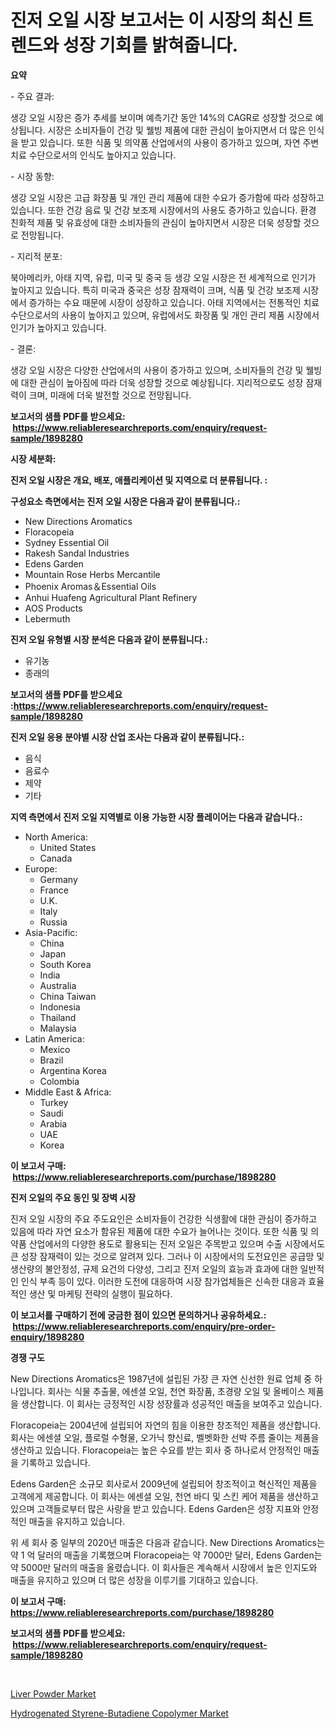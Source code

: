 <p><h1>진저 오일 시장 보고서는 이 시장의 최신 트렌드와 성장 기회를 밝혀줍니다.</h1></p><p><strong>요약</strong></p>
<p><p>- 주요 결과:</p><p>생강 오일 시장은 증가 추세를 보이며 예측기간 동안 14%의 CAGR로 성장할 것으로 예상됩니다. 시장은 소비자들이 건강 및 웰빙 제품에 대한 관심이 높아지면서 더 많은 인식을 받고 있습니다. 또한 식품 및 의약품 산업에서의 사용이 증가하고 있으며, 자연 주변 치료 수단으로서의 인식도 높아지고 있습니다.</p><p>- 시장 동향:</p><p>생강 오일 시장은 고급 화장품 및 개인 관리 제품에 대한 수요가 증가함에 따라 성장하고 있습니다. 또한 건강 음료 및 건강 보조제 시장에서의 사용도 증가하고 있습니다. 환경 친화적 제품 및 유효성에 대한 소비자들의 관심이 높아지면서 시장은 더욱 성장할 것으로 전망됩니다.</p><p>- 지리적 분포:</p><p>북아메리카, 아태 지역, 유럽, 미국 및 중국 등 생강 오일 시장은 전 세계적으로 인기가 높아지고 있습니다. 특히 미국과 중국은 성장 잠재력이 크며, 식품 및 건강 보조제 시장에서 증가하는 수요 때문에 시장이 성장하고 있습니다. 아태 지역에서는 전통적인 치료 수단으로서의 사용이 높아지고 있으며, 유럽에서도 화장품 및 개인 관리 제품 시장에서 인기가 높아지고 있습니다.</p><p>- 결론:</p><p>생강 오일 시장은 다양한 산업에서의 사용이 증가하고 있으며, 소비자들의 건강 및 웰빙에 대한 관심이 높아짐에 따라 더욱 성장할 것으로 예상됩니다. 지리적으로도 성장 잠재력이 크며, 미래에 더욱 발전할 것으로 전망됩니다.</p></p>
<p><strong>보고서의 샘플 PDF를 받으세요: &nbsp;<a href="https://www.reliableresearchreports.com/enquiry/request-sample/1898280">https://www.reliableresearchreports.com/enquiry/request-sample/1898280</a></strong></p>
<p><strong>시장 세분화:</strong></p>
<p><strong> 진저 오일 시장은 개요, 배포, 애플리케이션 및 지역으로 더 분류됩니다. :</strong></p>
<p><strong>구성요소 측면에서는 진저 오일 시장은 다음과 같이 분류됩니다.:</strong></p>
<p><ul><li>New Directions Aromatics</li><li>Floracopeia</li><li>Sydney Essential Oil</li><li>Rakesh Sandal Industries</li><li>Edens Garden</li><li>Mountain Rose Herbs Mercantile</li><li>Phoenix Aromas＆Essential Oils</li><li>Anhui Huafeng Agricultural Plant Refinery</li><li>AOS Products</li><li>Lebermuth</li></ul></p>
<p><strong> 진저 오일 유형별 시장 분석은 다음과 같이 분류됩니다.:</strong></p>
<p><ul><li>유기농</li><li>종래의</li></ul></p>
<p><strong>보고서의 샘플 PDF를 받으세요 :<a href="https://www.reliableresearchreports.com/enquiry/request-sample/1898280">https://www.reliableresearchreports.com/enquiry/request-sample/1898280</a></strong></p>
<p><strong> 진저 오일 응용 분야별 시장 산업 조사는 다음과 같이 분류됩니다.:</strong></p>
<p><ul><li>음식</li><li>음료수</li><li>제약</li><li>기타</li></ul></p>
<p><strong>지역 측면에서 진저 오일 지역별로 이용 가능한 시장 플레이어는 다음과 같습니다.:</strong></p>
<p><ul>
    <li>
        North America:
        <ul>
            <li>United States</li>
            <li>Canada</li>
        </ul>
    </li>
    <li>
        Europe:
        <ul>
            <li>Germany</li>
            <li>France</li>
            <li>U.K.</li>
            <li>Italy</li>
            <li>Russia</li>
        </ul>
    </li>
    <li>
        Asia-Pacific:
        <ul>
            <li>China</li>
            <li>Japan</li>
            <li>South Korea</li>
            <li>India</li>
            <li>Australia</li>
            <li>China Taiwan</li>
            <li>Indonesia</li>
            <li>Thailand</li>
            <li>Malaysia</li>
        </ul>
    </li>
    <li>
        Latin America:
        <ul>
            <li>Mexico</li>
            <li>Brazil</li>
            <li>Argentina Korea</li>
            <li>Colombia</li>
        </ul>
    </li>
    <li>
        Middle East & Africa:
        <ul>
            <li>Turkey</li>
            <li>Saudi</li>
            <li>Arabia</li>
            <li>UAE</li>
            <li>Korea</li>
        </ul>
    </li>
    </ul></p>
<p><strong>이 보고서 구매: &nbsp;<a href="https://www.reliableresearchreports.com/purchase/1898280">https://www.reliableresearchreports.com/purchase/1898280</a></strong></p>
<p><strong>진저 오일의 주요 동인 및 장벽 시장</strong></p>
<p><p>진저 오일 시장의 주요 주도요인은 소비자들이 건강한 식생활에 대한 관심이 증가하고 있음에 따라 자연 요소가 함유된 제품에 대한 수요가 늘어나는 것이다. 또한 식품 및 의약품 산업에서의 다양한 용도로 활용되는 진저 오일은 주목받고 있으며 수출 시장에서도 큰 성장 잠재력이 있는 것으로 알려져 있다. 그러나 이 시장에서의 도전요인은 공급망 및 생산량의 불안정성, 규제 요건의 다양성, 그리고 진저 오일의 효능과 효과에 대한 일반적인 인식 부족 등이 있다. 이러한 도전에 대응하여 시장 참가업체들은 신속한 대응과 효율적인 생산 및 마케팅 전략의 실행이 필요하다.</p></p>
<p><strong>이 보고서를 구매하기 전에 궁금한 점이 있으면 문의하거나 공유하세요.: &nbsp;<a href="https://www.reliableresearchreports.com/enquiry/pre-order-enquiry/1898280">https://www.reliableresearchreports.com/enquiry/pre-order-enquiry/1898280</a></strong></p>
<p><strong>경쟁 구도</strong></p>
<p><p>New Directions Aromatics은 1987년에 설립된 가장 큰 자연 신선한 원료 업체 중 하나입니다. 회사는 식물 추출물, 에센셜 오일, 천연 화장품, 초경량 오일 및 올베이스 제품을 생산합니다. 이 회사는 긍정적인 시장 성장률과 성공적인 매출을 보여주고 있습니다.</p><p>Floracopeia는 2004년에 설립되어 자연의 힘을 이용한 창조적인 제품을 생산합니다. 회사는 에센셜 오일, 플로럴 수형물, 오가닉 향신료, 벨벳화한 선박 주름 줄이는 제품을 생산하고 있습니다. Floracopeia는 높은 수요를 받는 회사 중 하나로서 안정적인 매출을 기록하고 있습니다.</p><p>Edens Garden은 소규모 회사로서 2009년에 설립되어 창조적이고 혁신적인 제품을 고객에게 제공합니다. 이 회사는 에센셜 오일, 천연 바디 및 스킨 케어 제품을 생산하고 있으며 고객들로부터 많은 사랑을 받고 있습니다. Edens Garden은 성장 지표와 안정적인 매출을 유지하고 있습니다.</p><p>위 세 회사 중 일부의 2020년 매출은 다음과 같습니다. New Directions Aromatics는 약 1 억 달러의 매출을 기록했으며 Floracopeia는 약 7000만 달러, Edens Garden는 약 5000만 달러의 매출을 올렸습니다. 이 회사들은 계속해서 시장에서 높은 인지도와 매출을 유지하고 있으며 더 많은 성장을 이루기를 기대하고 있습니다.</p></p>
<p><strong>이 보고서 구매: &nbsp; <a href="https://www.reliableresearchreports.com/purchase/1898280">https://www.reliableresearchreports.com/purchase/1898280</a></strong></p>
<p><strong>보고서의 샘플 PDF를 받으세요: &nbsp;<a href="https://www.reliableresearchreports.com/enquiry/request-sample/1898280">https://www.reliableresearchreports.com/enquiry/request-sample/1898280</a></strong><strong></strong></p>
<p>&nbsp;</p>
<p><p><a href="https://simplistic-meeting-7ee.notion.site/Liver-Powder-Market-Size-Market-Trends-and-Growth-Outlook-forecasted-for-period-from-2024-to-2031-5380ce5f8bf24d6c969cd49ccc099d12">Liver Powder Market</a></p><p><a href="https://github.com/Sinjinluong3e0awx2m195k76/Market-Research-Report-List-1/blob/main/hydrogenated-styrene-butadiene-copolymer-market.md">Hydrogenated Styrene-Butadiene Copolymer Market</a></p></p>